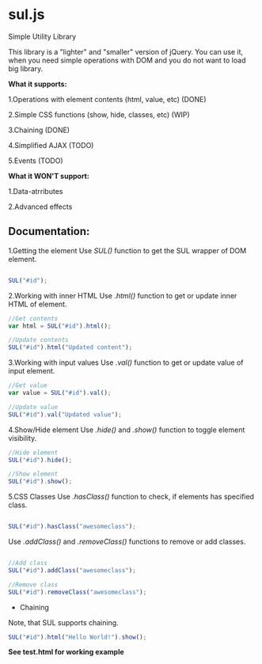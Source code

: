 # sul.js
Simple Utility Library

This library is a "lighter" and "smaller" version of jQuery. You can use it, when you need simple operations with DOM and you do not want to load big library.

**What it supports:**

1.Operations with element contents (html, value, etc) (DONE)

2.Simple CSS functions (show, hide, classes, etc) (WIP)

3.Chaining (DONE)

4.Simplified AJAX (TODO)

5.Events (TODO)


**What it WON'T support:**

1.Data-atrributes

2.Advanced effects 

## Documentation:

1.Getting the element
Use *SUL()* function to get the SUL wrapper of DOM element.
```javascript

SUL("#id");

```
2.Working with inner HTML
Use *.html()* function to get or update inner HTML of element.

```javascript
//Get contents
var html = SUL("#id").html();

//Update contents
SUL("#id").html("Updated content");

```

3.Working with input values
Use *.val()* function to get or update value of input element.

```javascript
//Get value
var value = SUL("#id").val();

//Update value
SUL("#id").val("Updated value");
```

4.Show/Hide element
Use *.hide()* and *.show()* function to toggle element visibility.

```javascript
//Hide element
SUL("#id").hide();

//Show element
SUL("#id").show();
```

5.CSS Classes
Use *.hasClass()* function to check, if elements has specified class.
```javascript

SUL("#id").hasClass("awesomeclass");

```

Use *.addClass()* and *.removeClass()* functions to remove or add classes.
```javascript

//Add class
SUL("#id").addClass("awesomeclass");

//Remove class
SUL("#id").removeClass("awesomeclass");

```

- Chaining

Note, that SUL supports chaining.

```javascript
SUL("#id").html("Hello World!").show();
```

**See test.html for working example**
